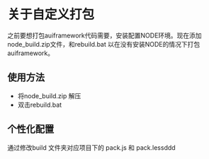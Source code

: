 # 关于自定义打包

之前要想打包auiframework代码需要，安装配置NODE环境。现在添加node_build.zip文件，和rebuild.bat
以在没有安装NODE的情况下打包auiframework。

## 使用方法
- 将node_build.zip 解压
- 双击rebuild.bat
## 个性化配置
 通过修改build  文件夹对应项目下的 pack.js 和 pack.lessddd
